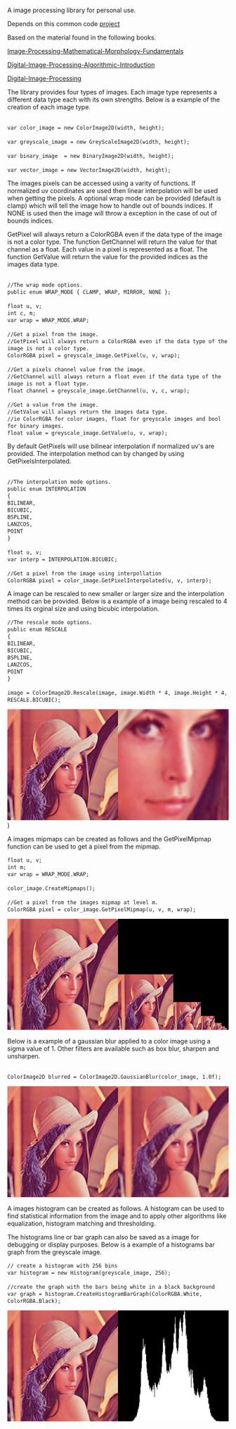 A image processing library for personal use.

Depends on this common code [project](https://github.com/Scrawk/Common)

Based on the material found in the following books.

[Image-Processing-Mathematical-Morphology-Fundamentals](https://www.amazon.com/Image-Processing-Mathematical-Morphology-Fundamentals/dp/1420089439/ref=sr_1_1?crid=E6DGG5JJ6TRQ&keywords=image+processing+and+mathematical+morphology&qid=1648299647&s=books&sprefix=image+processing+and+mathematical+morphology%2Cstripbooks-intl-ship%2C309&sr=1-1)

[Digital-Image-Processing-Algorithmic-Introduction](https://www.amazon.com/Digital-Image-Processing-Algorithmic-Introduction/dp/1447166833/ref=sr_1_16?crid=HCSOG0YBH0VA&keywords=digital+image+processing+a&qid=1651558586&s=books&sprefix=digital+image+processing+a%2Cstripbooks-intl-ship%2C303&sr=1-16) 

[Digital-Image-Processing](https://www.amazon.com.au/Digital-Image-Processing-Rafael-Gonzalez-ebook/dp/B09TB8M315/ref=sr_1_5?crid=3I7WL5T6JOKMF&keywords=digital+image+processing&qid=1652665817&s=books&sprefix=digital+image+processing%2Cstripbooks%2C277&sr=1-5)

The library provides four types of images. Each image type represents a different data type each with its own strengths. Below is a example of the creation of each image type.

```

var color_image = new ColorImage2D(width, height);

var greyscale_image = new GreyScaleImage2D(width, height);

var binary_image  = new BinaryImage2D(width, height);

var vector_image = new VectorImage2D(width, height);

```

The images pixels can be accessed using a varity of functions. If normalized uv coordinates are used then linear interpolation will be used when getting the pixels.
A optional wrap mode can be provided (default is clamp) which will tell the image how to handle out of bounds indices. If NONE is used then the image will throw a exception in the case of out of bounds indices.

GetPixel will always return a ColorRGBA even if the data type of the image is not a color type. 
The function GetChannel will return the value for that channel as a float. Each value in a pixel is represented as a float.
The function GetValue will return the value for the provided indices as the images data type.

```

//The wrap mode options.
public enum WRAP_MODE { CLAMP, WRAP, MIRROR, NONE };

float u, v;
int c, m;
var wrap = WRAP_MODE.WRAP;

//Get a pixel from the image.
//GetPixel will always return a ColorRGBA even if the data type of the image is not a color type.
ColorRGBA pixel = greyscale_image.GetPixel(u, v, wrap);

//Get a pixels channel value from the image.
//GetChannel will always return a float even if the data type of the image is not a float type.
float channel = greyscale_image.GetChannel(u, v, c, wrap);

//Get a value from the image.
//GetValue will always return the images data type. 
//ie ColorRGBA for color images, float for greyscale images and bool for binary images.
float value = greyscale_image.GetValue(u, v, wrap);

```

By default GetPixels will use bilinear interpolation if normalized uv's are provided. 
The interpolation method can by changed by using GetPixelsInterpolated.

```

//The interpolation mode options.
public enum INTERPOLATION
{
BILINEAR,
BICUBIC,
BSPLINE,
LANZCOS,
POINT
}

float u, v;
var interp = INTERPOLATION.BICUBIC;

//Get a pixel from the image using interpollation
ColorRGBA pixel = color_image.GetPixelInterpolated(u, v, interp);

```

A image can be rescaled to new smaller or larger size and the interpolation method can be provided.
Below is a example of a image being rescaled to 4 times its orginal size and using bicubic interpolation.

```
//The rescale mode options.
public enum RESCALE
{
BILINEAR,
BICUBIC,
BSPLINE,
LANZCOS,
POINT
}

image = ColorImage2D.Rescale(image, image.Width * 4, image.Height * 4, RESCALE.BICUBIC);

```

![lennaresize](https://github.com/Scrawk/ImageProcessing/blob/master/Media/lennaResized.png))

A images mipmaps can be created as follows and the GetPixelMipmap function can be used to get a pixel from the mipmap.

```
float u, v;
int m;
var wrap = WRAP_MODE.WRAP;

color_image.CreateMipmaps();

//Get a pixel from the images mipmap at level m.
ColorRGBA pixel = color_image.GetPixelMipmap(u, v, m, wrap);

```

![lennamipmaps](https://github.com/Scrawk/ImageProcessing/blob/master/Media/lennaMipmaps.png)

Below is a example of a gaussian blur applied to a color image using a sigma value of 1. 
Other filters are available such as box blur, sharpen and unsharpen.

```

ColorImage2D blurred = ColorImage2D.GaussianBlur(color_image, 1.0f);

```

![lennablur](https://github.com/Scrawk/ImageProcessing/blob/master/Media/lennaBlur.png)

A images histogram can be created as follows. A histogram can be used to find statistical information from the image and to apply other algorithms like equalization, histogram matching and thresholding. 

The histograms line or bar graph can also be saved as a image for debugging or display purposes.
Below is a example of a histograms bar graph from the greyscale image.

```
// create a histogram with 256 bins
var histogram = new Histogram(greyscale_image, 256);

//create the graph with the bars being white in a black background
var graph = histogram.CreateHistogramBarGraph(ColorRGBA.White, ColorRGBA.Black);

```

![lennabarhisto](https://github.com/Scrawk/ImageProcessing/blob/master/Media/lennaBarHisto.png)
